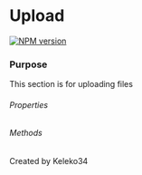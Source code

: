 # Upload

[![NPM version][npm-image]][npm-url]

### Purpose
This section is for uploading files

###### Properties
<!-- endinject -->

###### Methods
<!-- endinject -->


[npm-image]: https://img.shields.io/badge/NPM-0.0.1-green.svg?style=flat-square
[npm-url]: https://npmjs.org/package/KC

Created by Keleko34